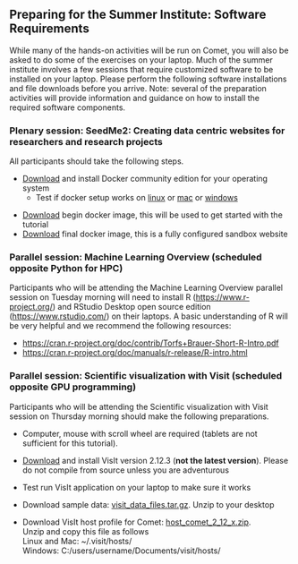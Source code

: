 ## Preparing for the Summer Institute: Software Requirements

While many of the hands-on activities will be run on Comet, you will also be asked to do some of the exercises on your laptop. Much of the summer institute involves a few sessions that require customized software to be installed on your laptop. Please perform the following software installations and file downloads before you arrive. Note: several of the preparation activities will provide information and guidance on how to install the required software components.


### Plenary session: SeedMe2: Creating data centric websites for researchers and research projects

All participants should take the following steps.

* [Download](https://www.docker.com/community-edition) and install Docker community edition for your operating system
    * Test if docker setup works on [linux](https://docs.docker.com/install/linux/docker-ce/ubuntu/#install-from-a-package) or [mac](https://docs.docker.com/docker-for-mac/#explore-the-application) or [windows](https://docs.docker.com/docker-for-windows/#explore-the-application)
+ [Download](https://dibbs.seedme.org/sites/dibbs.seedme.org/files/docker-images/seedme-workshop-2018-begin.tar.gz) begin docker image, this will be used to get started with the tutorial
+ [Download](https://dibbs.seedme.org/sites/dibbs.seedme.org/files/docker-images/seedme-workshop-2018-final.tar.gz) final docker image, this is a fully configured sandbox website 

### Parallel session: Machine Learning Overview (scheduled opposite Python for HPC)

Participants who will be attending the Machine Learning Overview parallel session on Tuesday morning will need to install R (https://www.r-project.org/) and RStudio Desktop open source edition (https://www.rstudio.com/) on their laptops. A basic understanding of R will be very helpful and we recommend the following resources:

* https://cran.r-project.org/doc/contrib/Torfs+Brauer-Short-R-Intro.pdf
* https://cran.r-project.org/doc/manuals/r-release/R-intro.html



### Parallel session: Scientific visualization with Visit (scheduled opposite GPU programming)

Participants who will be attending the Scientific visualization with Visit session on Thursday morning should make the following preparations.

* Computer, mouse with scroll wheel are required (tablets are not sufficient for this tutorial).

* [Download](https://wci.llnl.gov/simulation/computer-codes/visit/executables) and install VisIt version 2.12.3 (**not the latest version**). Please do not compile from source unless you are adventurous

* Test run VisIt application on your laptop to make sure it works

* Download sample data: [visit_data_files.tar.gz](https://wci.llnl.gov/content/assets/docs/simulation/computer-codes/visit/visit_data_files.tar.gz). Unzip to your desktop

* Download VisIt host profile for Comet: [host_comet_2_12_x.zip](users.sdsc.edu/~amit/temp/comet/host_comet_2_12_x.zip).  
Unzip and copy this file as follows  
Linux and Mac: ~/.visit/hosts/  
Windows: C:/users/username/Documents/visit/hosts/ 

